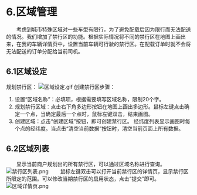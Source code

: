 # 6.区域管理
&emsp;&emsp;考虑到城市特殊区域对一些车型有限行，为了避免配载后因为限行而无法配送的情况。我们增加了禁行区的功能。根据实际情况将不同的禁行区在地图上画出来，在我的车辆详情页中，设置当前车辆可行驶的禁行区。在配载订单时就不会将无法配送的订单分配给当前司机。

## 6.1区域设定
规划禁行区：
![区域设定.gif](https://i.loli.net/2019/01/15/5c3dac9f50960.gif)
创建禁行区步骤：
1. 设置“区域名称”：必填项，根据需要填写区域名称，限制20个字。
2. 规划禁行区域：点击右下角多边形按钮在地图上画出多边形。鼠标左键点击确定一个点，当确定最后一个点时，鼠标左键双击，结束画图。
3. 创建区域：点击“创建区域”按钮，即可创建禁行区。
经纬度列表显示画图时每个点的经纬度。当点击“清空当前数据”按钮时，清空当前页面上所有数据。

## 6.2区域列表
&emsp;&emsp;显示当前商户规划出的所有禁行区，可以通过区域名称进行查询。
![禁行区列表.png](https://i.loli.net/2019/01/15/5c3dac9e93436.png)
&emsp;&emsp;鼠标左键双击可以打开当前禁行区的详情页，显示禁行区所限定的范围。可以修改当期禁行区的启用状态，点击“提交”即可。
![区域详情页.png](https://i.loli.net/2019/01/15/5c3dac9eea331.png)